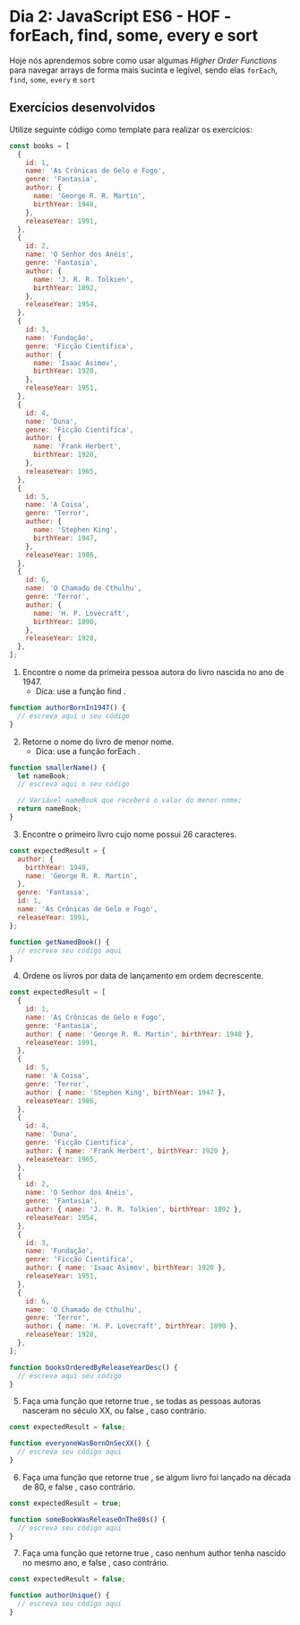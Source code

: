 # Dia 2: JavaScript ES6 - HOF - forEach, find, some, every e sort

Hoje nós aprendemos sobre como usar algumas _Higher Order Functions_ para navegar arrays de forma mais sucinta e legível, sendo elas `forEach`, `find`, `some`, `every` e `sort`

## Exercícios desenvolvidos

Utilize seguinte código como template para realizar os exercícios:

```javascript
const books = [
  {
    id: 1,
    name: 'As Crônicas de Gelo e Fogo',
    genre: 'Fantasia',
    author: {
      name: 'George R. R. Martin',
      birthYear: 1948,
    },
    releaseYear: 1991,
  },
  {
    id: 2,
    name: 'O Senhor dos Anéis',
    genre: 'Fantasia',
    author: {
      name: 'J. R. R. Tolkien',
      birthYear: 1892,
    },
    releaseYear: 1954,
  },
  {
    id: 3,
    name: 'Fundação',
    genre: 'Ficção Científica',
    author: {
      name: 'Isaac Asimov',
      birthYear: 1920,
    },
    releaseYear: 1951,
  },
  {
    id: 4,
    name: 'Duna',
    genre: 'Ficção Científica',
    author: {
      name: 'Frank Herbert',
      birthYear: 1920,
    },
    releaseYear: 1965,
  },
  {
    id: 5,
    name: 'A Coisa',
    genre: 'Terror',
    author: {
      name: 'Stephen King',
      birthYear: 1947,
    },
    releaseYear: 1986,
  },
  {
    id: 6,
    name: 'O Chamado de Cthulhu',
    genre: 'Terror',
    author: {
      name: 'H. P. Lovecraft',
      birthYear: 1890,
    },
    releaseYear: 1928,
  },
];
```

1. Encontre o nome da primeira pessoa autora do livro nascida no ano de 1947.
    * Dica: use a função find .

```javascript
function authorBornIn1947() {
  // escreva aqui o seu código
}
```

2. Retorne o nome do livro de menor nome.
    * Dica: use a função forEach .

```javascript
function smallerName() {
  let nameBook;
  // escreva aqui o seu código

  // Variável nameBook que receberá o valor do menor nome;
  return nameBook;
}
```

3. Encontre o primeiro livro cujo nome possui 26 caracteres.

```javascript
const expectedResult = {
  author: {
    birthYear: 1948,
    name: 'George R. R. Martin',
  },
  genre: 'Fantasia',
  id: 1,
  name: 'As Crônicas de Gelo e Fogo',
  releaseYear: 1991,
};

function getNamedBook() {
  // escreva seu código aqui
}
```

4. Ordene os livros por data de lançamento em ordem decrescente.

```javascript
const expectedResult = [
  {
    id: 1,
    name: 'As Crônicas de Gelo e Fogo',
    genre: 'Fantasia',
    author: { name: 'George R. R. Martin', birthYear: 1948 },
    releaseYear: 1991,
  },
  {
    id: 5,
    name: 'A Coisa',
    genre: 'Terror',
    author: { name: 'Stephen King', birthYear: 1947 },
    releaseYear: 1986,
  },
  {
    id: 4,
    name: 'Duna',
    genre: 'Ficção Científica',
    author: { name: 'Frank Herbert', birthYear: 1920 },
    releaseYear: 1965,
  },
  {
    id: 2,
    name: 'O Senhor dos Anéis',
    genre: 'Fantasia',
    author: { name: 'J. R. R. Tolkien', birthYear: 1892 },
    releaseYear: 1954,
  },
  {
    id: 3,
    name: 'Fundação',
    genre: 'Ficção Científica',
    author: { name: 'Isaac Asimov', birthYear: 1920 },
    releaseYear: 1951,
  },
  {
    id: 6,
    name: 'O Chamado de Cthulhu',
    genre: 'Terror',
    author: { name: 'H. P. Lovecraft', birthYear: 1890 },
    releaseYear: 1928,
  },
];

function booksOrderedByReleaseYearDesc() {
  // escreva aqui seu código
}
```

5. Faça uma função que retorne true , se todas as pessoas autoras nasceram no século XX, ou false , caso contrário.

```javascript
const expectedResult = false;

function everyoneWasBornOnSecXX() {
  // escreva seu código aqui
}
```

6. Faça uma função que retorne true , se algum livro foi lançado na década de 80, e false , caso contrário.

```javascript
const expectedResult = true;

function someBookWasReleaseOnThe80s() {
  // escreva seu código aqui
}
```

7. Faça uma função que retorne true , caso nenhum author tenha nascido no mesmo ano, e false , caso contrário.

```javascript
const expectedResult = false;

function authorUnique() {
  // escreva seu código aqui
}
```